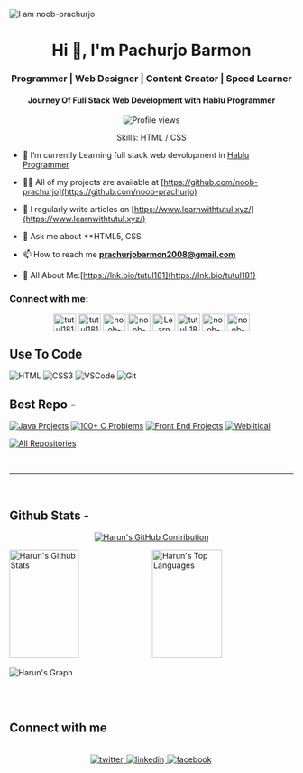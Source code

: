 ![I am noob-prachurjo](https://github.com/noob-prachurjo/noob-prachurjo/blob/main/code.png)

<h1 align="center">Hi 👋, I'm Pachurjo Barmon</h1>
<h3 align="center">Programmer | Web Designer | Content Creator | Speed Learner</h3>
<h4 align="center"> Journey Of Full Stack Web Development with Hablu Programmer</h4>

<div align="center">

![Profile views](https://komarev.com/ghpvc/?username=noob-prachurjo&color=red)

Skills: HTML / CSS

</div>

- 🔭 I’m currently Learning full stack web devolopment in [Hablu Programmer](https://www.hablu-programmer.com/)

- 👨‍💻 All of my projects are available at [https://github.com/noob-prachurjo](https://github.com/noob-prachurjo)

- 📝 I regularly write articles on [https://www.learnwithtutul.xyz/](https://www.learnwithtutul.xyz/)

- 💬 Ask me about **HTML5, CSS

- 📫 How to reach me **prachurjobarmon2008@gmail.com**

- 📄 All About Me:[https://lnk.bio/tutul181](https://lnk.bio/tutul181)

<h3 align="left">Connect with me:</h3>

<p align="center">
<a href="https://www.facebook.com/prachurjo.barmon.2024?mibextid=ZbWKwL" target="blank"><img align="center" src="https://raw.githubusercontent.com/rahuldkjain/github-profile-readme-generator/master/src/images/icons/Social/facebook.svg" alt="tutul181" height="30" width="40" /></a>
<a href="https://twitter.com/tutul181" target="blank"><img align="center" src="https://raw.githubusercontent.com/rahuldkjain/github-profile-readme-generator/master/src/images/icons/Social/twitter.svg" alt="tutul181" height="30" width="40" /></a>
<a href="https://linkedin.com/in/noob-prachurjo" target="blank"><img align="center" src="https://raw.githubusercontent.com/rahuldkjain/github-profile-readme-generator/master/src/images/icons/Social/linked-in-alt.svg" alt="noob-prachurjo" height="30" width="40" /></a>
<a href="https://codepen.io/noob-prachurjo" target="blank"><img align="center" src="https://raw.githubusercontent.com/rahuldkjain/github-profile-readme-generator/master/src/images/icons/Social/codepen.svg" alt="noob-prachurjo" height="30" width="40" /></a>
<a href="https://www.youtube.com/channel/UCttZMJCI9L9PbfJkQw7o-0Q" target="blank"><img align="center" src="https://raw.githubusercontent.com/rahuldkjain/github-profile-readme-generator/master/src/images/icons/Social/youtube.svg" alt="Learn With Tutul" height="30" width="40" /></a>
<a href="https://instagram.com/tutul_181" target="blank"><img align="center" src="https://raw.githubusercontent.com/rahuldkjain/github-profile-readme-generator/master/src/images/icons/Social/instagram.svg" alt="tutul_181" height="30" width="40" /></a>
<a href="https://dribbble.com/noob-prachurjo" target="blank"><img align="center" src="https://raw.githubusercontent.com/rahuldkjain/github-profile-readme-generator/master/src/images/icons/Social/dribbble.svg" alt="noob-prachurjo" height="30" width="40" /></a>
<a href="https://www.behance.net/noob-prachurjo" target="blank"><img align="center" src="https://raw.githubusercontent.com/rahuldkjain/github-profile-readme-generator/master/src/images/icons/Social/behance.svg" alt="noob-prachurjo" height="30" width="40" /></a>
</p>

## Use To Code

![HTML](https://img.shields.io/badge/HTML5-E34F26?style=for-the-badge&logo=html5&logoColor=white)
![CSS3](https://img.shields.io/badge/CSS3-1572B6?style=for-the-badge&logo=css3&logoColor=white)
![VSCode](https://img.shields.io/badge/Visual_Studio-0078d7?style=for-the-badge&logo=visual%20studio&logoColor=white)
![Git](https://img.shields.io/badge/Git-F05032?style=for-the-badge&logo=git&logoColor=white)
<br/>

## Best Repo -

[![Java Projects](https://github-readme-stats.vercel.app/api/pin/?username=noob-prachurjo&repo=Java-Project&border_color=7F3FBF&bg_color=0D1117&title_color=C9D1D9&text_color=8B949E&icon_color=7F3FBF)](https://github.com/noob-prachurjo/Java-Project)
[![100+ C Problems](https://github-readme-stats.vercel.app/api/pin/?username=noob-prachurjo&repo=100_plus_C_Problems&border_color=7F3FBF&bg_color=0D1117&title_color=C9D1D9&text_color=8B949E&icon_color=7F3FBF)](https://github.com/noob-prachurjo/100_plus_C_Problems)
[![Front End Projects](https://github-readme-stats.vercel.app/api/pin/?username=noob-prachurjo&repo=front_end_projects&border_color=7F3FBF&bg_color=0D1117&title_color=C9D1D9&text_color=8B949E&icon_color=7F3FBF)](https://github.com/noob-prachurjo/front_end_projects)
[![Weblitical](https://github-readme-stats.vercel.app/api/pin/?username=noob-prachurjo&repo=weblitical&border_color=7F3FBF&bg_color=0D1117&title_color=C9D1D9&text_color=8B949E&icon_color=7F3FBF)](https://github.com/noob-prachurjo/weblitical)

<p align="left">
  <a href="https://github.com/noob-prachurjo?tab=repositories" target="_blank"><img alt="All Repositories" title="All Repositories" src="https://img.shields.io/badge/-All%20Repos-2962FF?style=for-the-badge&logo=koding&logoColor=white"/></a>
</p>

<br/>
<hr/>
<br/>

## Github Stats -

<p align="center">
  <a href="https://github.com/noob-prachurjo">
    <img src="https://github-profile-summary-cards.vercel.app/api/cards/profile-details?username=noob-prachurjo&theme=radical" alt="Harun's GitHub Contribution"/>
  </a>
</p>

<a> 
    <a href="https://github.com/noob-prachurjo"><img alt="Harun's Github Stats" src="https://denvercoder1-github-readme-stats.vercel.app/api?username=noob-prachurjo&show_icons=true&count_private=true&theme=react&border_color=7F3FBF&bg_color=0D1117&title_color=F85D7F&icon_color=F8D866" height="192px" width="49.5%"/></a>
  <a href="https://github.com/noob-prachurjo"><img alt="Harun's Top Languages" src="https://denvercoder1-github-readme-stats.vercel.app/api/top-langs/?username=noob-prachurjo&langs_count=8&layout=compact&theme=react&border_color=7F3FBF&bg_color=0D1117&title_color=F85D7F&icon_color=F8D866" height="192px" width="49.5%"/></a>
  <br/>
</a>

![Harun's Graph](https://github-readme-activity-graph.vercel.app/graph?username=noob-prachurjo&custom_title=Harun's%20GitHub%20Activity%20Graph&bg_color=0D1117&color=7F3FBF&line=7F3FBF&point=7F3FBF&area_color=FFFFFF&title_color=FFFFFF&area=true)

<br/>

<br/>

## Connect with me

<div align="center">
<br/>
<a href="https://twitter.com/tutul181" target="_blank">
<img src=https://img.shields.io/badge/twitter-%2300acee.svg?&style=for-the-badge&logo=twitter&logoColor=white alt=twitter style="margin-bottom: 5px; margin-right: 2px;" />
</a>
<a href="https://www.linkedin.com/in/noob-prachurjo/" target="_blank">
<img src=https://img.shields.io/badge/linkedin-%231E77B5.svg?&style=for-the-badge&logo=linkedin&logoColor=white alt=linkedin style="margin-bottom: 5px; margin-right: 2px;" />
</a>
<a href="" target="_blank">
<img src=https://img.shields.io/badge/facebook-%232E87FB.svg?&style=for-the-badge&logo=facebook&logoColor=white alt=facebook style="margin-bottom: 5px; margin-right: 2px;" />
</a>  
</div>
